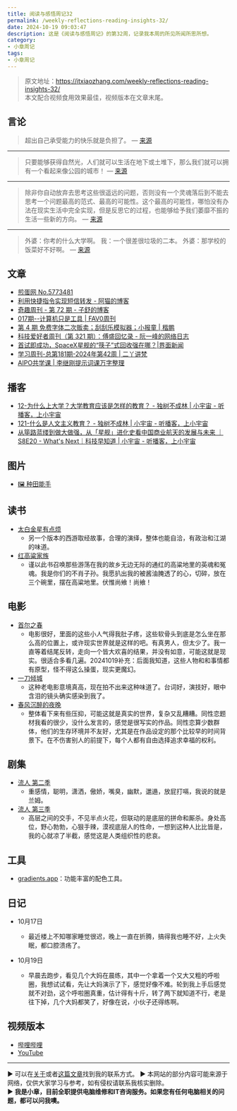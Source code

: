 ```yaml
---
title: 阅读与感悟周记32
permalink: /weekly-reflections-reading-insights-32/
date: 2024-10-19 09:03:47
description: 这是《阅读与感悟周记》的第32周，记录我本周的所见所闻所思所想。
category:
- 小章周记
tags:
- 小章周记
---
```



> 原文地址：<https://itxiaozhang.com/weekly-reflections-reading-insights-32/>  
> 本文配合视频食用效果最佳，视频版本在文章末尾。

## 言论

> 超出自己承受能力的快乐就是负担了。
— [来源](https://jandan.net/t/5774111)

---

> 只要能够获得自然光，人们就可以生活在地下或土堆下，那么我们就可以拥有一个看起来像公园的城市！
— [来源](https://news.ycombinator.com/item?id=41823811)

---

> 除非你自动放弃去思考这些很遥远的问题，否则没有一个灵魂落后到不能去思考一个问题最高的范式、最高的可能性。这个最高的可能性，哪怕没有办法在现实生活中完全实现，但是反思它的过程，也能够给予我们萎靡不振的生活一些新的方向。
— [来源](https://www.xiaoyuzhoufm.com/episode/6711a5bd0d2f24f289f16377)

---

> 外婆：你考的什么大学啊。
我：一个很差很垃圾的二本。
外婆：那学校的饭菜好不好啊。
— [来源](https://jandan.net/t/5774963)

## 文章

- [煎蛋网 No.5773481](https://jandan.net/t/5773481)
- [利用快捷指令实现短信转发 - 阿猫的博客](https://ameow.xyz/archives/sms-forwarding-with-apple-shortcuts)
- [奇趣周刊 - 第 72 期 - 子舒的博客](https://zishu.me/blog/weekly-72.html/)
- [017期--计算机只是工具 | FAV0周刊](https://fav0.com/posts/2024/017)
- [第 4 期 免费字体二次贩卖；刮刮乐模拟器；小报童 | 楷鹏](https://wukaipeng.com/weekly/4)
- [科技爱好者周刊（第 321 期）：傅盛回忆录 - 阮一峰的网络日志](https://www.ruanyifeng.com/blog/2024/10/weekly-issue-321.html)
- [首试即成功，SpaceX星舰的“筷子”式回收强在哪？|界面新闻](https://www.jiemian.com/article/11824869.html)
- [学习周刊-总第181期-2024年第42周 | 二丫讲梵](https://wiki.eryajf.net/pages/4abe84/)
- [AIPO共学课 | 李继刚提示词课万字整理](https://mp.weixin.qq.com/s/R8UbrixkKHXE4dnVt0VMvw)

## 播客

- [12-为什么上大学？大学教育应该是怎样的教育？ - 独树不成林 | 小宇宙 - 听播客，上小宇宙](https://www.xiaoyuzhoufm.com/episode/6556db5b0500be931cbbd4e1)
- [121-什么是人文主义教育？ - 独树不成林 | 小宇宙 - 听播客，上小宇宙](https://www.xiaoyuzhoufm.com/episode/6711a5bd0d2f24f289f16377)
- [从筚路蓝缕到做大做强，从「星舰」进化史看中国商业航天的发展与未来 ｜S8E20 - What's Next｜科技早知道 | 小宇宙 - 听播客，上小宇宙](https://www.xiaoyuzhoufm.com/episode/67111cacd9a875d5a9827c46)

## 图片

- [🖼 种田能手](https://jandan.net/t/5774864)

## 读书

- [太白金星有点烦](https://neodb.social/book/5TJTVlzTEWh0ppN8EC2uPc)
  - 另一个版本的西游取经故事，合理的演绎，整体也能自洽，有政治和江湖的味道。
- [红高粱家族](https://neodb.social/book/3yRGnQYC0xnJMMZz7bPLT6)
  - 谨以此书召唤那些游荡在我的故乡无边无际的通红的高粱地里的英魂和冤魂。我是你们的不肖子孙。我愿扒出我的被酱油腌透了的心，切碎，放在三个碗里，摆在高粱地里。伏惟尚飨！尚飨！

## 电影

- [首尔之春](https://neodb.social/movie/6rjVMh6bdr8u0LJBAKf8Td)
  - 电影很好，里面的这些小人气得我肚子疼，这些软骨头到底是怎么坐在那么高的位置上，或许现实世界就是这样的吧。有真男人，但太少了。我一直等着结尾反转，走向一个皆大欢喜的结果，并没有如意，可能这就是现实。很适合多看几遍。20241019补充：后面我知道，这些人物和和事情都有原型，怪不得这么操蛋，现实更魔幻。
- [一刀倾城](https://neodb.social/movie/2e2QJ3otHPvZjRC2m5fl4o)
  - 这种老电影意境真高，现在拍不出来这种味道了。台词好，演技好，眼中含泪的镜头确实感染到我了。
- [春风沉醉的夜晚](https://neodb.social/movie/0wuHeSHIeXLtezLCsssmnf)
  - 整体看下来有些压抑，可能这就是真实的世界，复杂又乱糟糟。同性恋题材我看的很少，没什么发言的，感觉是很写实的作品。同性恋算少数群体，他们的生存环境并不友好，尤其是在作品设定的那个比较早的时间背景下。在不伤害别人的前提下，每个人都有自由选择追求幸福的权利。

## 剧集

- [流人 第二季](https://neodb.social/tv/season/2Eqn7nsOKfduXHmcvFFLQP)
  - 重感情，聪明，潇洒，傲娇，嘴臭，幽默，邋遢，放屁打嗝，我说的就是兰姆。
- [流人 第三季](https://neodb.social/tv/season/3nfveBbMneBefgMBcWhZ3M)
  - 高层之间的交手，不见半点火花，但联动的是底层的拼命和厮杀。身处高位，野心勃勃，心狠手辣，漠视底层人的性命，一想到这种人比比皆是，我的心就凉了半截，感觉这是人类组织性的悲哀。

## 工具

- [gradients.app](https://gradients.app/)：功能丰富的配色工具。

## 日记

- 10月17日
  - 最近楼上不知哪家睡觉很迟，晚上一直在折腾，搞得我也睡不好，上火失眠，都口腔溃疡了。

- 10月19日
  - 早晨去跑步，看见几个大妈在晨练，其中一个拿着一个又大又粗的呼啦圈，我想试试看，先让大妈演示了下，感觉好像不难。轮到我上手后感觉就不对劲，这个呼啦圈真重，估计得有十斤，转了两下就知道不行，老是往下掉，几个大妈都笑了，好像在说，小伙子还得练啊。

## 视频版本

- [哔哩哔哩](lianjie)
- [YouTube](lianjie)

---
▶ 可以在[关于](https://itxiaozhang.com/about/)或者[这篇文章](https://itxiaozhang.com/about-computer-repair-services-with-me/)找到我的联系方式。
▶ 本网站的部分内容可能来源于网络，仅供大家学习与参考，如有侵权请联系我核实删除。  
▶ **我是小章，目前全职提供电脑维修和IT咨询服务。如果您有任何电脑相关的问题，都可以问我噢。**  
